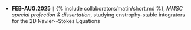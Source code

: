 - **FEB–AUG.2025** <code>&#124;</code> {% include collaborators/matin/short.md %}, *MMSC special projection & dissertation*, studying enstrophy-stable integrators for the 2D Navier--Stokes Equations